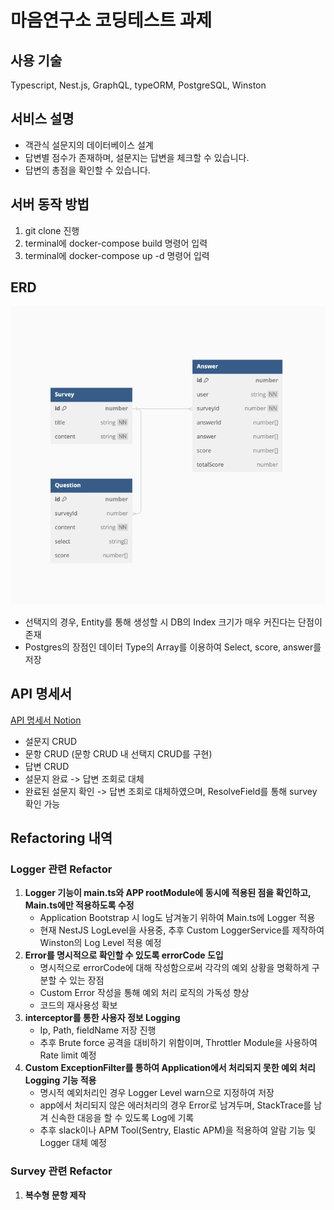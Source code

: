 # 마음연구소 코딩테스트 과제

## 사용 기술

Typescript, Nest.js, GraphQL, typeORM, PostgreSQL, Winston

## 서비스 설명

- 객관식 설문지의 데이터베이스 설계
- 답변별 점수가 존재하며, 설문지는 답변을 체크할 수 있습니다.
- 답변의 총점을 확인할 수 있습니다.

## 서버 동작 방법

1. git clone 진행
2. terminal에 docker-compose build 명령어 입력
3. terminal에 docker-compose up -d 명령어 입력

## ERD

![ERD](./ERD_image.png)

- 선택지의 경우, Entity를 통해 생성할 시 DB의 Index 크기가 매우 커진다는 단점이 존재
- Postgres의 장점인 데이터 Type의 Array를 이용하여 Select, score, answer를 저장

## API 명세서

[API 명세서 Notion](https://hangjo0610.notion.site/f856e587a3ea4b5da2e128857c67fd89?v=3f5791dcca8e401c8a0111bd544b6157&pvs=4)

- 설문지 CRUD
- 문항 CRUD (문항 CRUD 내 선택지 CRUD를 구현)
- 답변 CRUD
- 설문지 완료 -> 답변 조회로 대체
- 완료된 설문지 확인 -> 답변 조회로 대체하였으며, ResolveField를 통해 survey 확인 가능

## Refactoring 내역

### Logger 관련 Refactor

1. **Logger 기능이 main.ts와 APP rootModule에 동시에 적용된 점을 확인하고, Main.ts에만 적용하도록 수정**
   - Application Bootstrap 시 log도 남겨놓기 위하여 Main.ts에 Logger 적용
   - 현재 NestJS LogLevel을 사용중, 추후 Custom LoggerService를 제작하여 Winston의 Log Level 적용 예정
1. **Error를 명시적으로 확인할 수 있도록 errorCode 도입**
   - 명시적으로 errorCode에 대해 작성함으로써 각각의 예외 상황을 명확하게 구분할 수 있는 장점
   - Custom Error 작성을 통해 예외 처리 로직의 가독성 향상
   - 코드의 재사용성 확보
1. **interceptor를 통한 사용자 정보 Logging**
   - Ip, Path, fieldName 저장 진행
   - 추후 Brute force 공격을 대비하기 위함이며, Throttler Module을 사용하여 Rate limit 예정
1. **Custom ExceptionFilter를 통하여 Application에서 처리되지 못한 예외 처리 Logging 기능 적용**
   - 명시적 예외처리인 경우 Logger Level warn으로 지정하여 저장
   - app에서 처리되지 않은 에러처리의 경우 Error로 남겨두며, StackTrace를 남겨 신속한 대응을 할 수 있도록 Log에 기록
   - 추후 slack이나 APM Tool(Sentry, Elastic APM)을 적용하여 알람 기능 및 Logger 대체 예정

### Survey 관련 Refactor

1. **복수형 문항 제작**
